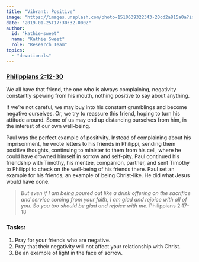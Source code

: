 ```yaml
---
title: "Vibrant: Positive"
image: "https://images.unsplash.com/photo-1510639322343-20cd2a815a0a?ixlib=rb-1.2.1&q=85&fm=jpg&crop=entropy&cs=srgb&ixid=eyJhcHBfaWQiOjk2NjF9"
date: "2019-01-25T17:30:32.000Z"
author:
  id: "kathie-sweet"
  name: "Kathie Sweet"
  role: "Research Team"
topics:
  - "devotionals"
---
```

### [Philippians 2:12-30][1]

We all have that friend, the one who is always complaining, negativity constantly spewing from his mouth, nothing positive to say about anything.

If we’re not careful, we may buy into his constant grumblings and become negative ourselves.  Or, we try to reassure this friend, hoping to turn his attitude around.  Some of us may end up distancing ourselves from him, in the interest of our own well-being.

Paul was the perfect example of positivity.  Instead of complaining about his imprisonment, he wrote letters to his friends in Philippi, sending them positive thoughts, continuing to minister to them from his cell, where he could have drowned himself in sorrow and self-pity.  Paul continued his friendship with Timothy, his mentee, companion, partner, and sent Timothy to Philippi to check on the well-being of his friends there.  Paul set an example for his friends, an example of being Christ-like.  He did what Jesus would have done.

> _But even if I am being poured out like a drink offering on the sacrifice and service coming from your faith, I am glad and rejoice with all of you.  So you too should be glad and rejoice with me._ Philippians 2:17-18

### Tasks:
1. Pray for your friends who are negative.
2. Pray that their negativity will not affect your relationship with Christ.
3. Be an example of light in the face of sorrow.

[1]: https://www.biblegateway.com/passage/?search=Philippians2:12-30&version=NIV

